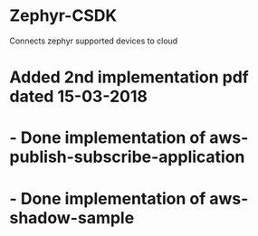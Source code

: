# Zephyr-CSDK
Connects zephyr supported devices to cloud 
# Added 2nd implementation pdf dated 15-03-2018 
# 	- Done implementation of aws-publish-subscribe-application
#   - Done implementation of aws-shadow-sample
